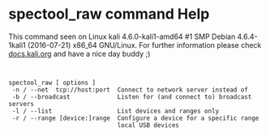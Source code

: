 # spectool_raw command Help

 This command seen on Linux kali 4.6.0-kali1-amd64 #1 SMP Debian 4.6.4-1kali1 (2016-07-21) x86_64 GNU/Linux. For further information please check [docs.kali.org](docs.kali.org) and have a nice day buddy ;) 

~~~


spectool_raw [ options ]
 -n / --net  tcp://host:port  Connect to network server instead of
 -b / --broadcast             Listen for (and connect to) broadcast servers
 -l / --list				  List devices and ranges only
 -r / --range [device:]range  Configure a device for a specific range
                              local USB devices

~~~
